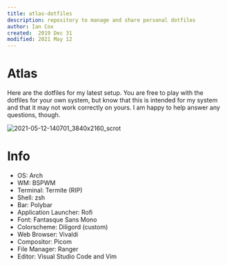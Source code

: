 ```yaml
---
title: atlas-dotfiles
description: repository to manage and share personal dotfiles
author: Ian Cox
created:  2019 Dec 31
modified: 2021 May 12
---
```


# Atlas

Here are the dotfiles for my latest setup. You are free to play with the dotfiles for your own system, but know that this is intended for my system and that it may not work correctly on yours. I am happy to help answer any questions, though.

![2021-05-12-140701_3840x2160_scrot](https://user-images.githubusercontent.com/30437001/118031212-e6ad1300-b32b-11eb-95d6-5f1e8a3d8944.png)

# Info

- OS: Arch
- WM: BSPWM
- Terminal: Termite (RIP)
- Shell: zsh
- Bar: Polybar
- Application Launcher: Rofi
- Font: Fantasque Sans Mono
- Colorscheme: Diligord (custom)
- Web Browser: Vivaldi
- Compositor: Picom
- File Manager: Ranger
- Editor: Visual Studio Code and Vim

